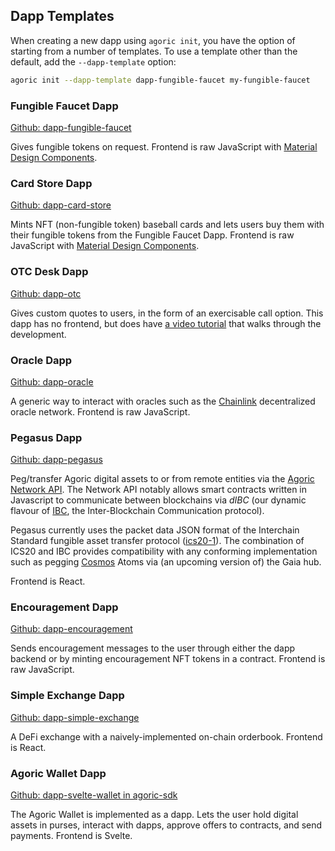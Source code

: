 ## Dapp Templates

When creating a new dapp using `agoric init`, you have the option of
starting from a number of templates. To use a template other than the default, add the
`--dapp-template` option:

```sh
agoric init --dapp-template dapp-fungible-faucet my-fungible-faucet
```

### Fungible Faucet Dapp

[Github:
dapp-fungible-faucet](https://github.com/Agoric/dapp-fungible-faucet#fungible-faucet-dapp)

Gives fungible tokens on request. Frontend is raw JavaScript with
[Material Design Components](https://material-components.github.io/material-components-web-catalog/#/).

### Card Store Dapp

[Github: dapp-card-store](https://github.com/Agoric/dapp-card-store#baseball-card-store-dapp)

Mints NFT (non-fungible token) baseball cards and lets users buy them with their
fungible tokens from the Fungible Faucet Dapp. Frontend is raw
JavaScript with [Material Design
Components](https://material-components.github.io/material-components-web-catalog/#/).

### OTC Desk Dapp

[Github: dapp-otc](https://github.com/Agoric/dapp-otc)

Gives custom quotes to users, in the form of an exercisable call
option. This dapp has no frontend, but does have [a video
tutorial](https://www.youtube.com/watch?v=faxrecQgEio) that walks
through the development.

### Oracle Dapp

[Github: dapp-oracle](https://github.com/Agoric/dapp-oracle)

A generic way to interact with oracles such as the [Chainlink](https://chain.link)
decentralized oracle network. Frontend is raw JavaScript.

### Pegasus Dapp

[Github: dapp-pegasus](https://github.com/Agoric/dapp-pegasus)

Peg/transfer Agoric digital assets to or from remote entities via the [Agoric Network API](https://github.com/Agoric/agoric-sdk/blob/master/packages/SwingSet/docs/networking.md).  The Network API notably allows smart contracts written in Javascript to communicate between blockchains via _dIBC_ (our dynamic flavour of [IBC](https://cosmos.network/ibc), the Inter-Blockchain Communication protocol).

Pegasus currently uses the packet data JSON format of the Interchain Standard fungible asset transfer protocol ([ics20-1](https://github.com/cosmos/ics/tree/master/spec/ics-020-fungible-token-transfer)).  The combination of ICS20 and IBC provides compatibility with any conforming implementation such as pegging [Cosmos](https://cosmos.network) Atoms via (an upcoming version of) the Gaia hub.

Frontend is React.

### Encouragement Dapp

[Github:
dapp-encouragement](https://github.com/Agoric/dapp-encouragement)

Sends encouragement messages to the user through either the dapp
backend or by minting encouragement NFT tokens in a contract.
Frontend is raw JavaScript.

### Simple Exchange Dapp

[Github:
dapp-simple-exchange](https://github.com/Agoric/dapp-simple-exchange)

A DeFi exchange with a naively-implemented on-chain orderbook.
Frontend is React.

### Agoric Wallet Dapp

[Github: dapp-svelte-wallet in
agoric-sdk](https://github.com/Agoric/agoric-sdk/tree/master/packages/dapp-svelte-wallet)

The Agoric Wallet is implemented as a dapp. Lets the user hold digital
assets in purses, interact with dapps, approve offers to contracts,
and send payments. Frontend is Svelte.
